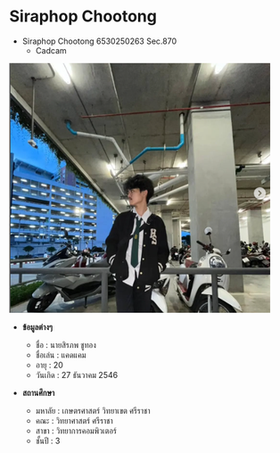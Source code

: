 # Siraphop Chootong

- Siraphop Chootong 6530250263 Sec.870
  - Cadcam

![Myprofile](Me.png)

- **ข้อมูลต่างๆ**
  
  - ชื่อ  : นายสิรภพ ชูทอง
  - ชื่อเล่น : แคดแคม
  - อายุ : 20
  - วันเกิด : 27 ธันวาคม 2546

- **สถานศึกษา**
  
  - มหาลัย : เกษตรศาสตร์ วิทยาเขต ศรีราชา
  - คณะ : วิทยาศาสตร์ ศรีราชา
  - สาขา : วิทยาการคอมพิวเตอร์
  - ชั้นปี  : 3
